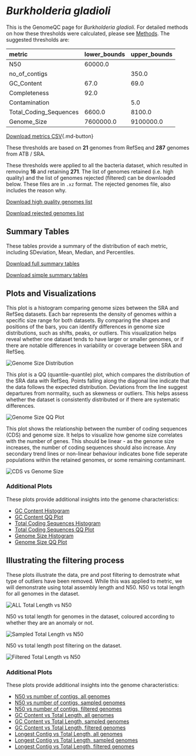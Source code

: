 # *Burkholderia gladioli*

This is the GenomeQC page for *Burkholderia gladioli*. For detailed methods on how these thresholds were calculated, please see [Methods](../../methods.md).
The suggested thresholds are: 

| metric                 | lower_bounds   | upper_bounds   |
|:-----------------------|:---------------|:---------------|
| N50                    | 60000.0        |                |
| no_of_contigs          |                | 350.0          |
| GC_Content             | 67.0           | 69.0           |
| Completeness           | 92.0           |                |
| Contamination          |                | 5.0            |
| Total_Coding_Sequences | 6600.0         | 8100.0         |
| Genome_Size            | 7600000.0      | 9100000.0      |

[Download metrics CSV](Burkholderia_gladioli_metrics.csv){.md-button}


These thresholds are based on **21** genomes from RefSeq and **287** genomes from ATB / SRA.

These thresholds were applied to all the bacteria dataset, which resulted in removing **16** and retaining **271**.
The list of genomes retained (i.e. high quality) and the list of genomes rejected (filtered) can be downloaded below. These files are in `.xz` format. The rejected genomes file, also includes the reason why.

[Download high quality genomes list](Burkholderia_gladioli_high_quality_genomes.csv.xz)


[Download rejected genomes list](Burkholderia_gladioli_filtered_out_genomes.csv.xz)



## Summary Tables
These tables provide a summary of the distribution of each metric, including SDeviation, Mean, Median, and Percentiles.

[Download full summary tables](summary.csv)

[Download simple summary tables](selected_summary.csv)

## Plots and Visualizations

This plot is a histogram comparing genome sizes between the SRA and RefSeq datasets. Each bar represents the density of genomes within a specific size range for both datasets. By comparing the shapes and positions of the bars, you can identify differences in genome size distributions, such as shifts, peaks, or outliers. This visualization helps reveal whether one dataset tends to have larger or smaller genomes, or if there are notable differences in variability or coverage between SRA and RefSeq.

![Genome Size Distribution](Genome_Size_refseq_histogram_kde.png)

This plot is a QQ (quantile-quantile) plot, which compares the distribution of the SRA data with RefSeq. Points falling along the diagonal line indicate that the data follows the expected distribution. Deviations from the line suggest departures from normality, such as skewness or outliers. This helps assess whether the dataset is consistently distributed or if there are systematic differences.

![Genome Size QQ Plot](Genome_Size_refseq_qqplot.png)

This plot shows the relationship between the number of coding sequences (CDS) and genome size. It helps to visualize how genome size correlates with the number of genes. This should be linear - as the genome size increases, the number of coding sequences should also increase. Any secondary trend lines or non-linear behaviour indicates bone fide seperate populations within the retained genomes, or some remaining contaminant. 

![CDS vs Genome Size](Burkholderia_gladioli_CDS_vs_Genome_Size.png)

### Additional Plots

These plots provide additional insights into the genome characteristics:

- [GC Content Histogram](GC_Content_refseq_histogram_kde.png)
- [GC Content QQ Plot](GC_Content_refseq_qqplot.png)
- [Total Coding Sequences Histogram](Total_Coding_Sequences_refseq_histogram_kde.png)
- [Total Coding Sequences QQ Plot](Total_Coding_Sequences_refseq_qqplot.png)
- [Genome Size Histogram](Genome_Size_refseq_histogram_kde.png)
- [Genome Size QQ Plot](Genome_Size_refseq_qqplot.png)
## Illustrating the filtering process
These plots illustrate the data, pre and post filtering to demostrate what type of outliers have been removed. While this was applied to metric, we will demonstrate using total assembly length and N50.
N50 vs total length for all genomes in the dataset.

![ALL Total Length vs N50](Burkholderia_gladioli_all_total_length_N50.png)

N50 vs total length for genomes in the dataset, coloured according to whether they are an anomaly or not.

![Sampled Total Length vs N50](Burkholderia_gladioli_sample_total_length_N50.png)

N50 vs total length post filtering on the dataset.

![Filtered Total Length vs N50](Burkholderia_gladioli_filt_total_length_N50.png)

### Additional Plots

These plots provide additional insights into the genome characteristics:

- [N50 vs number of contigs, all genomes](Burkholderia_gladioli_all_N50_number.png)
- [N50 vs number of contigs, sampled genomes](Burkholderia_gladioli_sample_N50_number.png)
- [N50 vs number of contigs, filtered genomes](Burkholderia_gladioli_filt_N50_number.png)
- [GC Content vs Total Length, all genomes](Burkholderia_gladioli_all_total_length_GC_Content.png)
- [GC Content vs Total Length, sampled genomes](Burkholderia_gladioli_sample_total_length_GC_Content.png)
- [GC Content vs Total Length, filtered genomes](Burkholderia_gladioli_filt_total_length_GC_Content.png)
- [Longest Contig vs Total Length, all genomes](Burkholderia_gladioli_all_total_length_longest.png)
- [Longest Contig vs Total Length, sampled genomes](Burkholderia_gladioli_sample_total_length_longest.png)
- [Longest Contig vs Total Length, filtered genomes](Burkholderia_gladioli_filt_total_length_longest.png)
